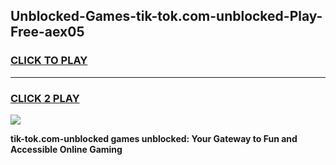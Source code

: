 
## Unblocked-Games-tik-tok.com-unblocked-Play-Free-aex05
<h3>
<a href="https://premium76.site?title=tik-tok.com-unblocked&ref=19M">CLICK TO PLAY</a></h3>
<hr>

<h3>
<a href="https://premium76.site?title=tik-tok.com-unblocked&ref=19M">CLICK 2 PLAY</a>
  
</h3>

<a href="https://premium76.site?title=tik-tok.com-unblocked&ref=19M"><img src="https://clearcache.store/games.png"></a>


**tik-tok.com-unblocked games unblocked: Your Gateway to Fun and Accessible Online Gaming**
